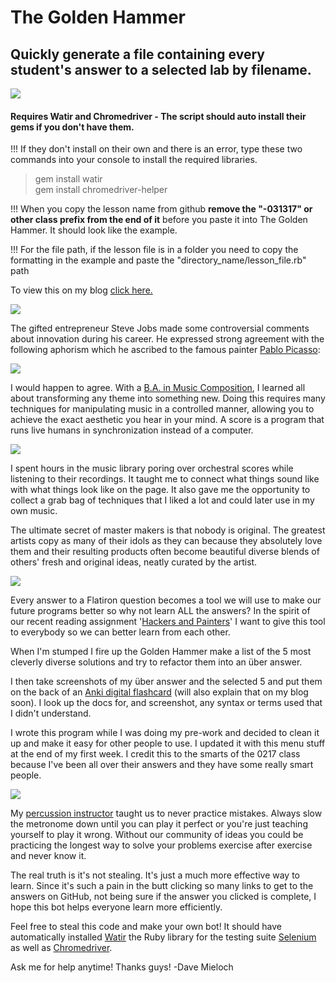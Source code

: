 <h1>The Golden Hammer</h1>
<h2>Quickly generate a file containing every student's answer to a selected lab by filename.</h2>

![](https://github.com/drumnation/the-golden-hammer/blob/master/the-golden-hammer-demo.gif)

<h4>Requires Watir and Chromedriver - The script should auto install their gems if you don't have them.</h4>

</p>!!! If they don't install on their own and there is an error, type these two commands into your console to install the required libraries.</p>

<blockquote>
    gem install watir<br />
    gem install chromedriver-helper
</blockquote>

<p>!!! When you copy the lesson name from github <strong>remove the "-031317" or other class prefix from the end of it</strong> before you paste it into The Golden Hammer. It should look like the example.</p>

<p>!!! For the file path, if the lesson file is in a folder you need to copy the formatting in the example and paste the "directory_name/lesson_file.rb" path</p>
</p>

To view this on my blog <a href="https://drumnation.github.io/blog/2017/03/18/the-golden-hammer/">click here.</a>

<img src="https://drumnation.github.io/images/the-golden-hammer/steve_jobs_quote.jpg">


<p>The gifted entrepreneur Steve Jobs made some
controversial comments about innovation during his career.
He expressed strong agreement with the following aphorism
which he ascribed to the famous painter <a
href="http://www.picasso.fr/us/picasso_page_index.php"
target="_blank">Pablo Picasso</a>:</p>

<img src="https://drumnation.github.io/images/the-golden-hammer/pablo_picasso_quote.jpeg">

<p>I would happen to agree. With a <a
href="http://www.wcupa.edu/arts-humanities/music/musicTheory/undergraduate.aspx"
target="_blank">B.A. in Music Composition</a>, I learned all
about transforming any theme into something new. Doing this
requires many techniques for manipulating music in a
controlled manner, allowing you to achieve the exact
aesthetic you hear in your mind. A score is a program that
runs live humans in synchronization instead of a
computer.</p>

<img src="https://drumnation.github.io/images/the-golden-hammer/music-library.jpg">

<p>I spent hours in the music library poring over orchestral
scores while listening to their recordings. It taught me to
connect what things sound like with what things look like on
the page. It also gave me the opportunity to collect a grab
bag of techniques that I liked a lot and could later use in
my own music.</p>

<p>The ultimate secret of master makers is that nobody is
original. The greatest artists copy as many of their idols
as they can because they absolutely love them and their
resulting products often become beautiful diverse blends of
others' fresh and original ideas, neatly curated by the
artist.</p>

<img src="https://drumnation.github.io/images/the-golden-hammer/einstein_quote.jpg">

<p>Every answer to a Flatiron question becomes a tool we
will use to make our future programs better so why not learn
ALL the answers? In the spirit of our recent reading
assignment '<a href="http://www.paulgraham.com/hp.html"
target="_blank">Hackers and Painters</a>' I want to give
this tool to everybody so we can better learn from each
other.</p>

<p>When I'm stumped I fire up the Golden Hammer make a list
of the 5 most cleverly diverse solutions and try to
refactor them into an über answer.</p>

<p>I then take screenshots of my über answer and the
selected 5 and put them on the back of an <a
href="https://apps.ankiweb.net/" target="_blank">Anki
digital flashcard</a> (will also explain that on my blog
soon). I look up the docs for, and screenshot, any syntax or
terms used that I didn't understand.</p>

<p>I wrote this program while I was doing my pre-work and
decided to clean it up and make it easy for other people to
use. I updated it with this menu stuff at the end of my
first week.  I credit this to the smarts of the 0217 class
because I've been all over their answers and they have some
really smart people.</p>

<img src="https://drumnation.github.io/images/the-golden-hammer/chris_hanning.jpg" class="left">

<p>My <a href="https://www.wcupa.edu/arts-humanities/music/appliedMusic/cHanning.aspx"
target="_blank">percussion instructor</a> taught us to never
practice mistakes. Always slow the metronome down until you
can play it perfect or you're just teaching yourself to play
it wrong.  Without our community of ideas you could be
practicing the longest way to solve your problems exercise
after exercise and never know it.</p>

<p>The real truth is it's not stealing. It's just a much
more effective way to learn. Since it's such a pain in the
butt clicking so many links to get to the answers on GitHub,
not being sure if the answer you clicked is complete, I hope
this bot helps everyone learn more efficiently.</p>

<p>Feel free to steal this code and make your own bot! It
should have automatically installed <a href="http://watir.github.io/docs/home" target="_blank">Watir</a> the Ruby library
for the testing suite <a href="http://www.seleniumhq.org/" target="_blank">Selenium</a> as well as <a href="https://sites.google.com/a/chromium.org/chromedriver/downloads" target="_blank">Chromedriver</a>.</p>

<p>Ask me for help anytime! Thanks guys! -Dave Mieloch</p>
